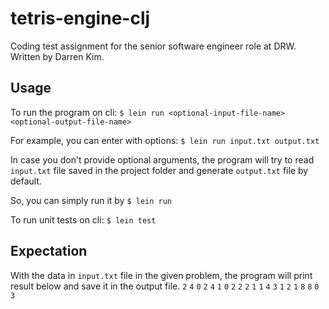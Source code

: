 # tetris-engine-clj

Coding test assignment for the senior software engineer role at DRW.
Written by Darren Kim.

## Usage

To run the program on cli:
`$ lein run <optional-input-file-name> <optional-output-file-name>`

For example, you can enter with options:
`$ lein run input.txt output.txt`

In case you don't provide optional arguments,
the program will try to read `input.txt` file saved in the project folder
and generate `output.txt` file by default.

So, you can simply run it by
`$ lein run`

To run unit tests on cli:
`$ lein test`

## Expectation

With the data in `input.txt` file in the given problem,
the program will print result below and save it in the output file.
`2`
`4`
`0`
`2`
`4`
`1`
`0`
`2`
`2`
`2`
`1`
`1`
`4`
`3`
`1`
`2`
`1`
`8`
`8`
`0`
`3`
